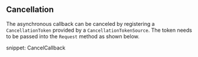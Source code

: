 
## Cancellation

The asynchronous callback can be canceled by registering a `CancellationToken` provided by a `CancellationTokenSource`. The token needs to be passed into the `Request` method as shown below.

snippet: CancelCallback